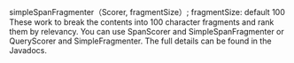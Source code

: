 simpleSpanFragmenter（Scorer, fragmentSize）;
  fragmentSize: default 100
                These work to break the contents into 100 character fragments and rank them by relevancy. You can use SpanScorer and SimpleSpanFragmenter or QueryScorer and SimpleFragmenter. The full details can be found in the Javadocs.
